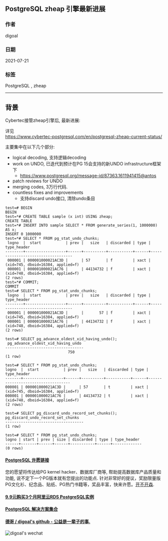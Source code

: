 ## PostgreSQL zheap 引擎最新进展  
  
### 作者  
digoal  
  
### 日期  
2021-07-21   
  
### 标签  
PostgreSQL , zheap   
  
----  
  
## 背景  
Cybertec接管zheap引擎后, 最新进展:   
  
详见  
https://www.cybertec-postgresql.com/en/postgresql-zheap-current-status/  
  
主要集中在以下几个部分:  
- logical decoding, 支持逻辑decoding  
- work on UNDO, 已迭代到预计在PG 15会支持的新UNDO infrastructure框架下  
    - https://www.postgresql.org/message-id/87363.1611941415@antos  
- patch reviews for UNDO  
- merging codes, 3万行代码.  
- countless fixes and improvements  
    - 支持discard undo接口, 清除undo条目  
  
```  
test=# BEGIN  
BEGIN  
test=*# CREATE TABLE sample (x int) USING zheap;  
CREATE TABLE  
test=*# INSERT INTO sample SELECT * FROM generate_series(1, 1000000) AS x;  
INSERT 0 1000000  
test=*# SELECT * FROM pg_stat_undo_chunks;  
 logno  |  start           | prev |   size   | discarded | type |  type_header   
--------+------------------+------+----------+-----------+------+-----------------------------------  
 000001 | 000001000021AC3D |      | 57       | f         | xact | (xid=745, dboid=16384, applied=f)  
 000001 | 000001000021AC76 |      | 44134732 | f         | xact | (xid=748, dboid=16384, applied=f)  
(2 rows)  
test=*# COMMIT;  
COMMIT  
test=# SELECT * FROM pg_stat_undo_chunks;  
 logno  |  start           | prev |   size   | discarded | type |  type_header   
--------+------------------+------+----------+-----------+------+-----------------------------------  
 000001 | 000001000021AC3D |      |       57 | f         | xact | (xid=745, dboid=16384, applied=f)  
 000001 | 000001000021AC76 |      | 44134732 | f         | xact | (xid=748, dboid=16384, applied=f)  
(2 rows)  
  
test=# SELECT pg_advance_oldest_xid_having_undo();  
 pg_advance_oldest_xid_having_undo  
-----------------------------------  
                            750  
(1 row)  
   
test=# SELECT * FROM pg_stat_undo_chunks;  
logno  |  start           | prev |   size   | discarded | type |        type_header  
-------+------------------+------+----------+-----------+------+-----------------------------------  
000001 | 000001000021AC3D |      | 57       | t         | xact | (xid=745, dboid=16384, applied=f)  
000001 | 000001000021AC76 |      | 44134732 | t         | xact | (xid=748, dboid=16384, applied=f)  
(2 rows)  
   
test=# SELECT pg_discard_undo_record_set_chunks();  
pg_discard_undo_record_set_chunks  
-----------------------------------  
(1 row)  
   
test=# SELECT * FROM pg_stat_undo_chunks;  
logno | start | prev | size | discarded | type | type_header  
------+-------+------+------+-----------+------+-------------  
(0 rows)  
```  
    
  
#### [PostgreSQL 许愿链接](https://github.com/digoal/blog/issues/76 "269ac3d1c492e938c0191101c7238216")
您的愿望将传达给PG kernel hacker、数据库厂商等, 帮助提高数据库产品质量和功能, 说不定下一个PG版本就有您提出的功能点. 针对非常好的提议，奖励限量版PG文化衫、纪念品、贴纸、PG热门书籍等，奖品丰富，快来许愿。[开不开森](https://github.com/digoal/blog/issues/76 "269ac3d1c492e938c0191101c7238216").  
  
  
#### [9.9元购买3个月阿里云RDS PostgreSQL实例](https://www.aliyun.com/database/postgresqlactivity "57258f76c37864c6e6d23383d05714ea")
  
  
#### [PostgreSQL 解决方案集合](https://yq.aliyun.com/topic/118 "40cff096e9ed7122c512b35d8561d9c8")
  
  
#### [德哥 / digoal's github - 公益是一辈子的事.](https://github.com/digoal/blog/blob/master/README.md "22709685feb7cab07d30f30387f0a9ae")
  
  
![digoal's wechat](../pic/digoal_weixin.jpg "f7ad92eeba24523fd47a6e1a0e691b59")
  
